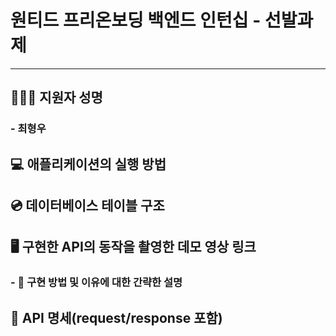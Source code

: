 # 원티드 프리온보딩 백엔드 인턴십 - 선발과제

------------------------------------

## 🧑🏻‍💻 지원자 성명
### - 최형우
## 💻 애플리케이션의 실행 방법
## 💿 데이터베이스 테이블 구조
## 🖥 구현한 API의 동작을 촬영한 데모 영상 링크
### - 📌 구현 방법 및 이유에 대한 간략한 설명
## 🧾 API 명세(request/response 포함)